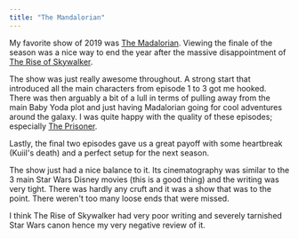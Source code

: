 ```yaml
---
title: "The Mandalorian"
---
```


My favorite show of 2019 was [The Madalorian](https://en.wikipedia.org/wiki/The_Mandalorian). Viewing the finale of the season was a nice way to end the year after the massive disappointment of [The Rise of Skywalker](https://en.wikipedia.org/wiki/Star_Wars:_The_Rise_of_Skywalker).

The show was just really awesome throughout. A strong start that introduced all the main characters from episode 1 to 3 got me hooked. There was then arguably a bit of a lull in terms of pulling away from the main Baby Yoda plot and just having Madalorian going for cool adventures around the galaxy. I was quite happy with the quality of these episodes; especially [The Prisoner](https://en.wikipedia.org/wiki/Chapter_6:_The_Prisoner).

Lastly, the final two episodes gave us a great payoff with some heartbreak (Kuiil's death) and a perfect setup for the next season.

The show just had a nice balance to it. Its cinematography was similar to the 3 main Star Wars Disney movies (this is a good thing) and the writing was very tight. There was hardly any cruft and it was a show that was to the point. There weren't too many loose ends that were missed.

I think The Rise of Skywalker had very poor writing and severely tarnished Star Wars canon hence my very negative review of it.
